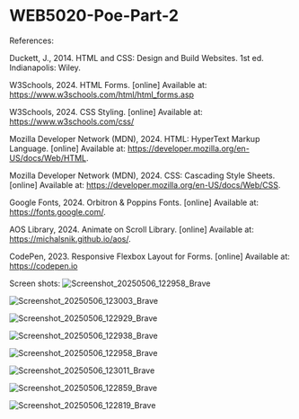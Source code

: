 # WEB5020-Poe-Part-2 


References: 

Duckett, J., 2014. HTML and CSS: Design and Build Websites. 1st ed. Indianapolis: Wiley.

W3Schools, 2024. HTML Forms. [online] Available at: https://www.w3schools.com/html/html_forms.asp 

W3Schools, 2024. CSS Styling. [online] Available at: https://www.w3schools.com/css/

Mozilla Developer Network (MDN), 2024. HTML: HyperText Markup Language. [online] Available at: https://developer.mozilla.org/en-US/docs/Web/HTML.

Mozilla Developer Network (MDN), 2024. CSS: Cascading Style Sheets. [online] Available at: https://developer.mozilla.org/en-US/docs/Web/CSS.

Google Fonts, 2024. Orbitron & Poppins Fonts. [online] Available at: https://fonts.google.com/.

AOS Library, 2024. Animate on Scroll Library. [online] Available at: https://michalsnik.github.io/aos/.

CodePen, 2023. Responsive Flexbox Layout for Forms. [online] Available at: https://codepen.io

Screen shots:
![Screenshot_20250506_122958_Brave](https://github.com/user-attachments/assets/dabd5b83-46a3-4ca1-9d5f-7bd2b4fef5db)


![Screenshot_20250506_123003_Brave](https://github.com/user-attachments/assets/ea3a55b7-671c-49f2-9d38-dc2e56c736c8)


![Screenshot_20250506_122929_Brave](https://github.com/user-attachments/assets/5c5fbcf4-62ac-4e73-abc2-3f7358f0579d)


![Screenshot_20250506_122938_Brave](https://github.com/user-attachments/assets/c4b2503a-2d1c-4d4e-bef6-8e35893ee695)


![Screenshot_20250506_122958_Brave](https://github.com/user-attachments/assets/d3192ab4-d285-410e-827e-66020a568f6e)


![Screenshot_20250506_123011_Brave](https://github.com/user-attachments/assets/a9a3798a-ba6d-4ba5-ab2f-1fc333557bdf)


![Screenshot_20250506_122859_Brave](https://github.com/user-attachments/assets/c2e75df2-4908-4970-8d85-b696c187ee5a)

![Screenshot_20250506_122819_Brave](https://github.com/user-attachments/assets/028734d8-e7ce-4c26-8c37-d189c4ea2953)
